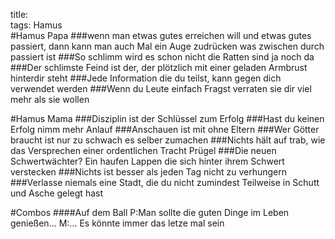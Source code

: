 title:   
tags: Hamus  
#Hamus Papa
###wenn man etwas gutes erreichen will und etwas gutes passiert, dann kann man auch Mal ein Auge zudrücken was zwischen durch passiert ist
###So schlimm wird es schon nicht die Ratten sind ja noch da
###Der schlimste Feind ist der, der plötzlich mit einer geladen Armbrust hinterdir steht
###Jede Information die du teilst, kann gegen dich verwendet werden
###Wenn du Leute einfach Fragst verraten sie dir viel mehr als sie wollen



#Hamus Mama
###Disziplin ist der Schlüssel zum Erfolg 
###Hast du keinen Erfolg nimm mehr Anlauf
###Anschauen ist mit ohne Eltern
###Wer Götter braucht ist nur zu schwach es selber zumachen
###Nichts hält auf trab, wie das Versprechen einer ordentlichen Tracht Prügel
###Die neuen Schwertwächter? Ein haufen Lappen die sich hinter ihrem Schwert verstecken
###Nichts ist besser als jeden Tag nicht zu verhungern
###Verlasse niemals eine Stadt, die du nicht zumindest Teilweise in Schutt und Asche gelegt hast

#Combos
####Auf dem Ball 
P:Man sollte die guten Dinge im Leben genießen...
M:... Es könnte immer das letze mal sein
